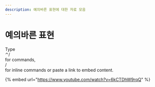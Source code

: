```yaml
---
description: 예의바른 표현에 대한 자료 모음
---
```


# 예의바른 표현

Type\
⌃/\
for commands,\
/\
for inline commands or paste a link to embed content.

{% embed url="https://www.youtube.com/watch?v=6kCTDhW9rqQ" %}

